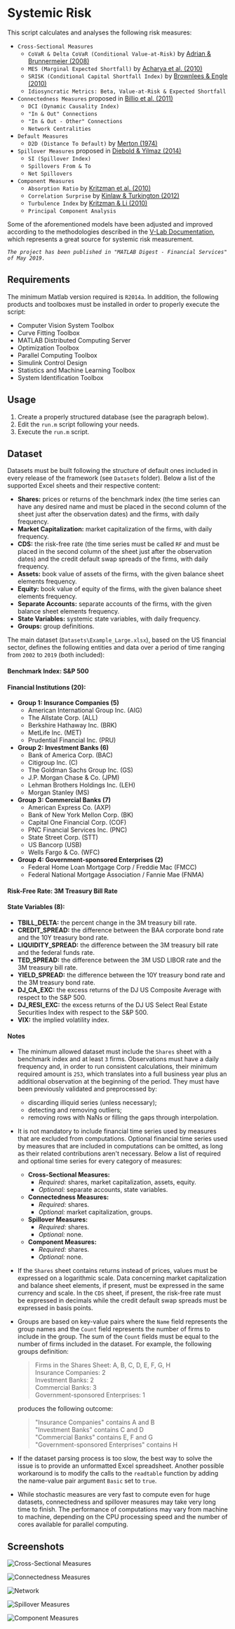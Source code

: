 # Systemic Risk

This script calculates and analyses the following risk measures:

* `Cross-Sectional Measures`
  * `CoVaR & Delta CoVaR (Conditional Value-at-Risk)` by [Adrian & Brunnermeier (2008)](https://doi.org/10.2139/ssrn.1269446)
  * `MES (Marginal Expected Shortfall)` by [Acharya et al. (2010)](https://doi.org/10.2139/ssrn.1573171)
  * `SRISK (Conditional Capital Shortfall Index)` by [Brownlees & Engle (2010)](https://doi.org/10.2139/ssrn.1611229)
  * `Idiosyncratic Metrics: Beta, Value-at-Risk & Expected Shortfall`
* `Connectedness Measures` proposed in [Billio et al. (2011)](https://doi.org/10.2139/ssrn.1963216)
  * `DCI (Dynamic Causality Index)`
  * `"In & Out" Connections`
  * `"In & Out - Other" Connections`
  * `Network Centralities`
* `Default Measures`
  * `D2D (Distance To Default)` by [Merton (1974)](https://doi.org/10.1111/j.1540-6261.1974.tb03058.x)
* `Spillover Measures` proposed in [Diebold & Yilmaz (2014)](https://doi.org/10.1016/j.jeconom.2014.04.012)
  * `SI (Spillover Index)`
  * `Spillovers From & To`
  * `Net Spillovers`
* `Component Measures`
  * `Absorption Ratio` by [Kritzman et al. (2010)](https://doi.org/10.2139/ssrn.1633027)
  * `Correlation Surprise` by [Kinlaw & Turkington (2012)](https://doi.org/10.2139/ssrn.2133396)
  * `Turbulence Index` by [Kritzman & Li (2010)](https://doi.org/10.2469/faj.v66.n5.3)
  * `Principal Component Analysis`

Some of the aforementioned models have been adjusted and improved according to the methodologies described in the [V-Lab Documentation](https://vlab.stern.nyu.edu/docs), which represents a great source for systemic risk measurement.

_`The project has been published in "MATLAB Digest - Financial Services" of May 2019.`_

## Requirements

The minimum Matlab version required is `R2014a`. In addition, the following products and toolboxes must be installed in order to properly execute the script:

* Computer Vision System Toolbox
* Curve Fitting Toolbox
* MATLAB Distributed Computing Server
* Optimization Toolbox
* Parallel Computing Toolbox
* Simulink Control Design
* Statistics and Machine Learning Toolbox
* System Identification Toolbox

## Usage

1. Create a properly structured database (see the paragraph below).
1. Edit the `run.m` script following your needs.
1. Execute the `run.m` script.

## Dataset

Datasets must be built following the structure of default ones included in every release of the framework (see `Datasets` folder). Below a list of the supported Excel sheets and their respective content:

* **Shares:** prices or returns of the benchmark index (the time series can have any desired name and must be placed in the second column of the sheet just after the observation dates) and the firms, with daily frequency.
* **Market Capitalization:** market capitalization of the firms, with daily frequency.
* **CDS:** the risk-free rate (the time series must be called `RF` and must be placed in the second column of the sheet just after the observation dates) and the credit default swap spreads of the firms, with daily frequency.
* **Assets:** book value of assets of the firms, with the given balance sheet elements frequency.
* **Equity:** book value of equity of the firms, with the given balance sheet elements frequency.
* **Separate Accounts:** separate accounts of the firms, with the given balance sheet elements frequency.
* **State Variables:** systemic state variables, with daily frequency.
* **Groups:** group definitions.

The main dataset (`Datasets\Example_Large.xlsx`), based on the US financial sector, defines the following entities and data over a period of time ranging from `2002` to `2019` (both included):

#### Benchmark Index: S&P 500

#### Financial Institutions (20):
* **Group 1: Insurance Companies (5)**
  * American International Group Inc. (AIG)
  * The Allstate Corp. (ALL)
  * Berkshire Hathaway Inc. (BRK)
  * MetLife Inc. (MET)
  * Prudential Financial Inc. (PRU)
* **Group 2: Investment Banks (6)**
  * Bank of America Corp. (BAC)
  * Citigroup Inc. (C)
  * The Goldman Sachs Group Inc. (GS)
  * J.P. Morgan Chase & Co. (JPM)
  * Lehman Brothers Holdings Inc. (LEH)
  * Morgan Stanley (MS) 
* **Group 3: Commercial Banks (7)**
  * American Express Co. (AXP)
  * Bank of New York Mellon Corp. (BK)
  * Capital One Financial Corp. (COF)
  * PNC Financial Services Inc. (PNC)
  * State Street Corp. (STT)
  * US Bancorp (USB)
  * Wells Fargo & Co. (WFC)
* **Group 4: Government-sponsored Enterprises (2)**
  * Federal Home Loan Mortgage Corp / Freddie Mac (FMCC)
  * Federal National Mortgage Association / Fannie Mae (FNMA)

#### Risk-Free Rate: 3M Treasury Bill Rate

#### State Variables (8):
* **TBILL_DELTA:** the percent change in the 3M treasury bill rate.
* **CREDIT_SPREAD:** the difference between the BAA corporate bond rate and the 10Y treasury bond rate.
* **LIQUIDITY_SPREAD:** the difference between the 3M treasury bill rate and the federal funds rate.
* **TED_SPREAD:** the difference between the 3M USD LIBOR rate and the 3M treasury bill rate.
* **YIELD_SPREAD:** the difference between the 10Y treasury bond rate and the 3M treasury bond rate.
* **DJ_CA_EXC:** the excess returns of the DJ US Composite Average with respect to the S&P 500.
* **DJ_RESI_EXC:** the excess returns of the DJ US Select Real Estate Securities Index with respect to the S&P 500.
* **VIX:** the implied volatility index.

#### Notes

* The minimum allowed dataset must include the `Shares` sheet with a benchmark index and at least `3` firms. Observations must have a daily frequency and, in order to run consistent calculations, their minimum required amount is `253`, which translates into a full business year plus an additional observation at the beginning of the period. They must have been previously validated and preprocessed by:
  * discarding illiquid series (unless necessary);
  * detecting and removing outliers;
  * removing rows with NaNs or filling the gaps through interpolation.

* It is not mandatory to include financial time series used by measures that are excluded from computations. Optional financial time series used by measures that are included in computations can be omitted, as long as their related contributions aren't necessary. Below a list of required and optional time series for every category of measures:
  * **Cross-Sectional Measures:**
    * *Required:* shares, market capitalization, assets, equity.
    * *Optional:* separate accounts, state variables.
  * **Connectedness Measures:**
    * *Required:* shares.
    * *Optional:* market capitalization, groups.
  * **Spillover Measures:**
    * *Required:* shares.
    * *Optional:* none.
  * **Component Measures:**
    * *Required:* shares.
    * *Optional:* none.
  
* If the `Shares` sheet contains returns instead of prices, values must be expressed on a logarithmic scale. Data concerning market capitalization and balance sheet elements, if present, must be expressed in the same currency and scale. In the `CDS` sheet, if present, the risk-free rate must be expressed in decimals while the credit default swap spreads must be expressed in basis points.
  
* Groups are based on key-value pairs where the `Name` field represents the group names and the `Count` field represents the number of firms to include in the group. The sum of the `Count` fields must be equal to the number of firms included in the dataset. For example, the following groups definition:

  > Firms in the Shares Sheet: A, B, C, D, E, F, G, H  
  > Insurance Companies: 2  
  > Investment Banks: 2  
  > Commercial Banks: 3  
  > Government-sponsored Enterprises: 1

  produces the following outcome:

  > "Insurance Companies" contains A and B  
  > "Investment Banks" contains C and D  
  > "Commercial Banks" contains E, F and G  
  > "Government-sponsored Enterprises" contains H

* If the dataset parsing process is too slow, the best way to solve the issue is to provide an unformatted Excel spreadsheet. Another possible workaround is to modify the calls to the `readtable` function by adding the name-value pair argument `Basic` set to `true`.

* While stochastic measures are very fast to compute even for huge datasets, connectedness and spillover measures may take very long time to finish. The performance of computations may vary from machine to machine, depending on the CPU processing speed and the number of cores available for parallel computing.

## Screenshots

![Cross-Sectional Measures](https://i.imgur.com/VxmTnEs.png)

![Connectedness Measures](https://i.imgur.com/yFBndPc.png)

![Network](https://i.imgur.com/rTnsYxa.png)

![Spillover Measures](https://i.imgur.com/jYCCoQr.png)

![Component Measures](https://i.imgur.com/m11XsbX.png)
